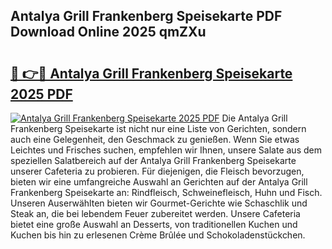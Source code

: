 ## Antalya Grill Frankenberg Speisekarte PDF Download Online 2025 qmZXu

# <h2><a href="http://gcebud5.nevu.top/?p=Antalya+Grill+Frankenberg+Speisekarte">🔗 👉🔴 Antalya Grill Frankenberg Speisekarte 2025 PDF</a></h2>

[![Antalya Grill Frankenberg Speisekarte 2025 PDF](https://i.imgur.com/dBaPXMq.png)](http://gcebud5.nevu.top/?p=Antalya+Grill+Frankenberg+Speisekarte)
Die Antalya Grill Frankenberg Speisekarte ist nicht nur eine Liste von Gerichten, sondern auch eine Gelegenheit, den Geschmack zu genießen. Wenn Sie etwas Leichtes und Frisches suchen, empfehlen wir Ihnen, unsere Salate aus dem speziellen Salatbereich auf der Antalya Grill Frankenberg Speisekarte unserer Cafeteria zu probieren. Für diejenigen, die Fleisch bevorzugen, bieten wir eine umfangreiche Auswahl an Gerichten auf der Antalya Grill Frankenberg Speisekarte an: Rindfleisch, Schweinefleisch, Huhn und Fisch. Unseren Auserwählten bieten wir Gourmet-Gerichte wie Schaschlik und Steak an, die bei lebendem Feuer zubereitet werden. Unsere Cafeteria bietet eine große Auswahl an Desserts, von traditionellen Kuchen und Kuchen bis hin zu erlesenen Crème Brûlée und Schokoladenstückchen.
